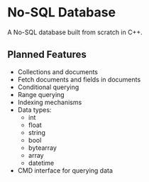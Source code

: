 # No-SQL Database
A No-SQL database built from scratch in C++.

## Planned Features
* Collections and documents
* Fetch documents and fields in documents
* Conditional querying
* Range querying
* Indexing mechanisms
* Data types:
  - int
  - float
  - string
  - bool
  - bytearray
  - array
  - datetime
* CMD interface for querying data

